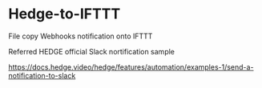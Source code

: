 # Hedge-to-IFTTT
File copy Webhooks notification onto IFTTT

Referred HEDGE official Slack nortification sample

https://docs.hedge.video/hedge/features/automation/examples-1/send-a-notification-to-slack

